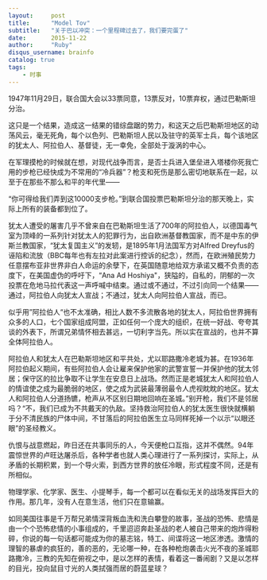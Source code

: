 ```yaml
---
layout:     post
title:      "Model Tov"
subtitle:   "关于巴以冲突：一个里程碑过去了，我们要完蛋了"
date:       2015-11-22
author:     "Ruby"
disqus_username: brainfo
catalog: true
tags:
    - 时事
---
```


1947年11月29日，联合国大会以33票同意，13票反对，10票弃权，通过巴勒斯坦分治。

这只是一个结果，造成这一结果的错综盘踞的势力，和这天之后巴勒斯坦地区的动荡风云，毫无死角，每个以色列、巴勒斯坦人民以及驻守的英军士兵，每个该地区的犹太人、阿拉伯人、基督徒，无一幸免，全部处于漩涡的中心。

在军理摸枪的时候就在想，对现代战争而言，是否士兵进入堡垒进入塔楼你死我亡用的步枪已经快成为不常用的“冷兵器”？枪支和死伤是那么密切地联系在一起，以至于在那些不那么和平的年代里——

“你可得给我们弄到这10000支步枪。”到联合国投票巴勒斯坦分治的那天晚上，实际上所有的装备都到位了。

犹太人遭受的屠害几乎不曾来自在巴勒斯坦生活了700年的阿拉伯人，以德国毒气室为顶峰的一系列针对犹太人的犯罪行为，出自欧洲基督教国家，而不是中东的伊斯兰教国家，“犹太复国主义”的发轫，是1895年1月法国军方对Alfred Dreyfus的诬陷和流放（BBC每年也有左拉对此案进行控诉的纪念），然而，在欧洲殖民势力任意摆布亚非世界非白人命运的余孽下，在英国随意地给双方承诺又概不负责的态度下，在美国虚伪的呼吁下，“Ana Ad Hoshiya"，狭隘的，自私的，阴郁的一次投票在危地马拉代表这一声呼喊中结束。通过或不通过，不过引向同一个结果——通过，阿拉伯人向犹太人宣战；不通过，犹太人向阿拉伯人宣战，而已。

似乎用”阿拉伯人“也不太准确，相比人数不多流散各地的犹太人，阿拉伯世界拥有众多的人口，七个国家组成阿盟，正如任何一个庞大的组织，在统一好战、夸夸其谈的外表下，所谓兄弟情怀相去甚远，一切利字当先。所以实在宣战的，也并不算全体阿拉伯人。

阿拉伯人和犹太人在巴勒斯坦地区和平共处，尤以耶路撒冷老城为甚。在1936年阿拉伯起义期间，有些阿拉伯人会让雇来保护他家的武警宣誓一并保护他的犹太邻居；保守区的拉比争取不让学生在安息日上战场。然而正是老城犹太人和阿拉伯人的情谊使之成为最脆弱的地区，使之成为武装最薄弱最令人虎视眈眈的地区。犹太人和阿拉伯人分道扬镳，枪声从不区别日期地回响在圣城。”别开枪，我们不是邻居吗？“不，我们已成为不共戴天的仇敌。坚持救治阿拉伯人的犹太医生很快就横躺于分不清民族的尸体中间，不甘落后的阿拉伯医生立马同样死掉一个以示“以眼还眼”的圣经教义。

仇恨与战意燃起，昨日还在共事同乐的人，今天便枪口互指，这并不偶然。94年震惊世界的卢旺达屠杀后，各种学者也就人类心理进行了一系列探讨，实际上，从矛盾的长期积累，到一个导火索，到西方世界的放任冷眼，形式程度不同，还是有所相似。

物理学家、化学家、医生、小提琴手，每一个都可以在看似无关的战场发挥巨大的作用。那几年，没有人在意生活，他们只在意输赢。

如同美国往事是千万帮兄弟情深背叛血洗和洗白攀登的故事，圣战的恐怖、悲情是由一个个恐怖悲情的小事组成的，千里迢迢奔赴圣战的老人被自己带来的炮炸得粉碎，你说的每一句话都可能成为你的墓志铭，特工、间谍将这一地区渗透。激情的理智的暴虐的疯狂的，善的恶的，无论哪一种，在各种枪炮袭击火光不夜的圣城耶路撒冷，三教的先知在俯视之中，是以怎样的表情，看着这一番闹剧？又是以怎样的目光，投向鼠目寸光的人类拭强而居的蔚蓝星球？
